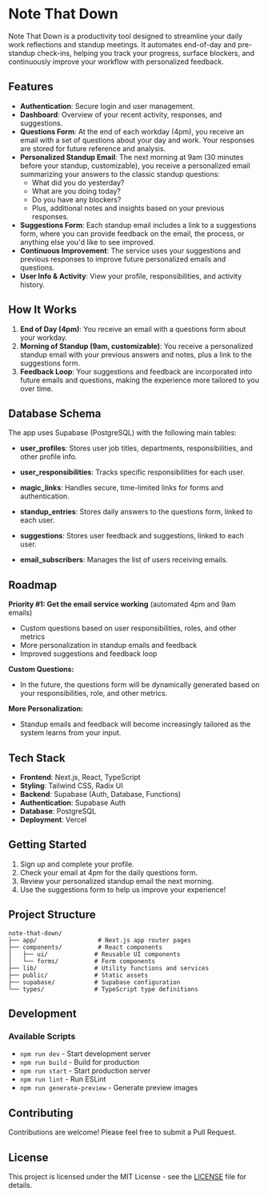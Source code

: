 # Note That Down

Note That Down is a productivity tool designed to streamline your daily work reflections and standup meetings. It automates end-of-day and pre-standup check-ins, helping you track your progress, surface blockers, and continuously improve your workflow with personalized feedback.

## Features

- **Authentication**: Secure login and user management.
- **Dashboard**: Overview of your recent activity, responses, and suggestions.
- **Questions Form**: At the end of each workday (4pm), you receive an email with a set of questions about your day and work. Your responses are stored for future reference and analysis.
- **Personalized Standup Email**: The next morning at 9am (30 minutes before your standup, customizable), you receive a personalized email summarizing your answers to the classic standup questions:
  - What did you do yesterday?
  - What are you doing today?
  - Do you have any blockers?
  - Plus, additional notes and insights based on your previous responses.
- **Suggestions Form**: Each standup email includes a link to a suggestions form, where you can provide feedback on the email, the process, or anything else you'd like to see improved.
- **Continuous Improvement**: The service uses your suggestions and previous responses to improve future personalized emails and questions.
- **User Info & Activity**: View your profile, responsibilities, and activity history.

## How It Works

1. **End of Day (4pm)**: You receive an email with a questions form about your workday.
2. **Morning of Standup (9am, customizable)**: You receive a personalized standup email with your previous answers and notes, plus a link to the suggestions form.
3. **Feedback Loop**: Your suggestions and feedback are incorporated into future emails and questions, making the experience more tailored to you over time.

## Database Schema

The app uses Supabase (PostgreSQL) with the following main tables:

- **user_profiles**: Stores user job titles, departments, responsibilities, and other profile info.

- **user_responsibilities**: Tracks specific responsibilities for each user.

- **magic_links**: Handles secure, time-limited links for forms and authentication.

- **standup_entries**: Stores daily answers to the questions form, linked to each user.

- **suggestions**: Stores user feedback and suggestions, linked to each user.

- **email_subscribers**: Manages the list of users receiving emails.



## Roadmap

**Priority #1: Get the email service working** (automated 4pm and 9am emails)
- Custom questions based on user responsibilities, roles, and other metrics
- More personalization in standup emails and feedback
- Improved suggestions and feedback loop

**Custom Questions:**
-  In the future, the questions form will be dynamically generated based on your responsibilities, role, and other metrics.

**More Personalization:**
- Standup emails and feedback will become increasingly tailored as the system learns from your input.

## Tech Stack

- **Frontend**: Next.js, React, TypeScript
- **Styling**: Tailwind CSS, Radix UI
- **Backend**: Supabase (Auth, Database, Functions)
- **Authentication**: Supabase Auth
- **Database**: PostgreSQL
- **Deployment**: Vercel

## Getting Started

1. Sign up and complete your profile.
2. Check your email at 4pm for the daily questions form.
3. Review your personalized standup email the next morning.
4. Use the suggestions form to help us improve your experience!

## Project Structure

```
note-that-down/
├── app/                 # Next.js app router pages
├── components/          # React components
│   ├── ui/             # Reusable UI components
│   └── forms/          # Form components
├── lib/                # Utility functions and services
├── public/             # Static assets
├── supabase/           # Supabase configuration
└── types/              # TypeScript type definitions
```

## Development

### Available Scripts

- `npm run dev` - Start development server
- `npm run build` - Build for production
- `npm run start` - Start production server
- `npm run lint` - Run ESLint
- `npm run generate-preview` - Generate preview images

## Contributing

Contributions are welcome! Please feel free to submit a Pull Request.

## License

This project is licensed under the MIT License - see the [LICENSE](LICENSE) file for details.